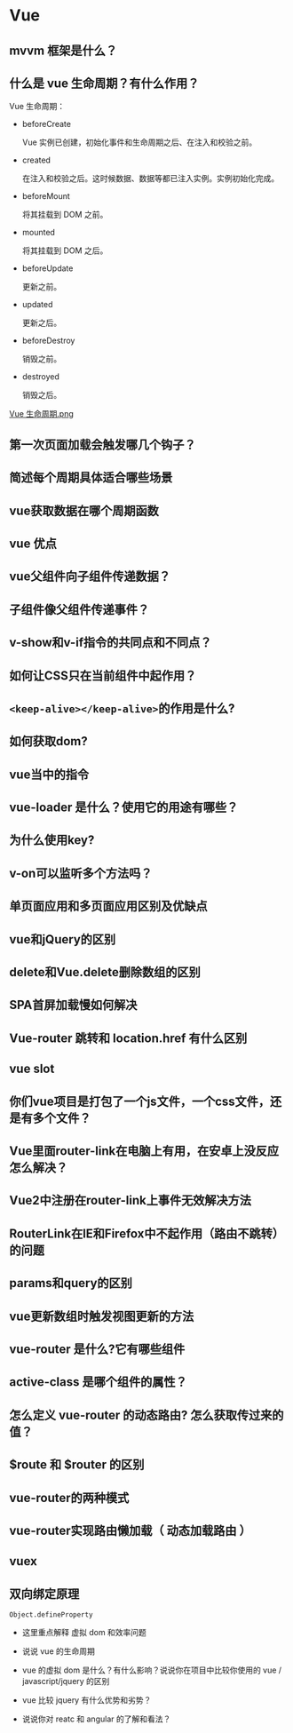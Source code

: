 # Vue

## mvvm 框架是什么？

## 什么是 vue 生命周期？有什么作用？

Vue 生命周期：

* beforeCreate

  Vue 实例已创建，初始化事件和生命周期之后、在注入和校验之前。

* created

  在注入和校验之后。这时候数据、数据等都已注入实例。实例初始化完成。

* beforeMount

  将其挂载到 DOM 之前。

* mounted

  将其挂载到 DOM 之后。

* beforeUpdate

  更新之前。

* updated

  更新之后。

* beforeDestroy

  销毁之前。

* destroyed

  销毁之后。

[Vue 生命周期.png](/assets/VueLifecycle.png)

## 第一次页面加载会触发哪几个钩子？

## 简述每个周期具体适合哪些场景

## vue获取数据在哪个周期函数

## vue 优点

## vue父组件向子组件传递数据？

## 子组件像父组件传递事件？

## v-show和v-if指令的共同点和不同点？

## 如何让CSS只在当前组件中起作用？

## `<keep-alive></keep-alive>`的作用是什么?

## 如何获取dom?

## vue当中的指令

## vue-loader 是什么？使用它的用途有哪些？

## 为什么使用key?

## v-on可以监听多个方法吗？

## 单页面应用和多页面应用区别及优缺点

## vue和jQuery的区别

## delete和Vue.delete删除数组的区别

## SPA首屏加载慢如何解决

## Vue-router 跳转和 location.href 有什么区别

## vue slot

## 你们vue项目是打包了一个js文件，一个css文件，还是有多个文件？

## Vue里面router-link在电脑上有用，在安卓上没反应怎么解决？

## Vue2中注册在router-link上事件无效解决方法

## RouterLink在IE和Firefox中不起作用（路由不跳转）的问题

## params和query的区别

## vue更新数组时触发视图更新的方法

## vue-router 是什么?它有哪些组件

## active-class 是哪个组件的属性？

## 怎么定义 vue-router 的动态路由? 怎么获取传过来的值？

## $route 和 $router 的区别

## vue-router的两种模式

## vue-router实现路由懒加载（ 动态加载路由 ）

## vuex

## 双向绑定原理

`Object.defineProperty`

* 这里重点解释 虚拟 dom 和效率问题

* 说说 vue 的生命周期

* vue 的虚拟 dom 是什么？有什么影响？说说你在项目中比较你使用的 vue / javascript/jquery 的区别

* vue 比较 jquery 有什么优势和劣势？

* 说说你对 reatc 和 angular 的了解和看法？



